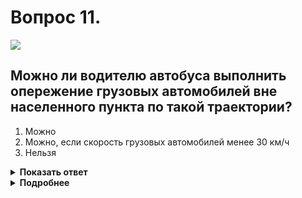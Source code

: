 # Вопрос 11.

![](https://s.drom.ru/i24228/pdd/tickets/2016/1543885620.jpg)

## Можно ли водителю автобуса выполнить опережение грузовых автомобилей вне населенного пункта по такой траектории?

1. Можно
2. Можно, если скорость грузовых автомобилей менее 30 км/ч
3. Нельзя

<details>
<summary><b>Показать ответ</b></summary>
Правильный ответ: 1
</details>
<details>
<summary><b>Подробнее</b></summary>
На дорогах с двусторонним движением, имеющих четыре и более полос для движения обгон запрещён. В таких ситуациях можно совершать только опережение.
Соблюдая правила маневрирования водитель автобуса на данном участке дороги может совершать опережение любых транспортных средств по различным траекториям включая и указанную.
(Пункт 9.2 ПДД)
</details>